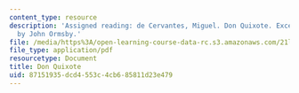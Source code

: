 ```yaml
---
content_type: resource
description: 'Assigned reading: de Cervantes, Miguel. Don Quixote. Excerpts from translation
  by John Ormsby.'
file: /media/https%3A/open-learning-course-data-rc.s3.amazonaws.com/21l-472-major-european-novels-fall-2008/87151935dcd4553c4cb685811d23e479_don_quixote_exce.pdf
file_type: application/pdf
resourcetype: Document
title: Don Quixote
uid: 87151935-dcd4-553c-4cb6-85811d23e479
---
```

